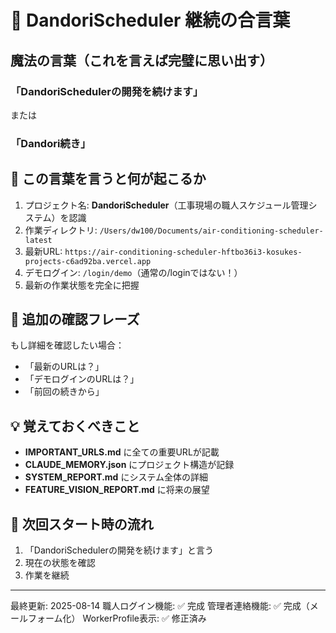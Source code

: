# 🔑 DandoriScheduler 継続の合言葉

## 魔法の言葉（これを言えば完璧に思い出す）

### 「**DandoriSchedulerの開発を続けます**」

または

### 「**Dandori続き**」

## 📝 この言葉を言うと何が起こるか

1. プロジェクト名: **DandoriScheduler**（工事現場の職人スケジュール管理システム）を認識
2. 作業ディレクトリ: `/Users/dw100/Documents/air-conditioning-scheduler-latest`
3. 最新URL: `https://air-conditioning-scheduler-hftbo36i3-kosukes-projects-c6ad92ba.vercel.app`
4. デモログイン: `/login/demo`（通常の/loginではない！）
5. 最新の作業状態を完全に把握

## 🎯 追加の確認フレーズ

もし詳細を確認したい場合：
- 「最新のURLは？」
- 「デモログインのURLは？」
- 「前回の続きから」

## 💡 覚えておくべきこと

- **IMPORTANT_URLS.md** に全ての重要URLが記載
- **CLAUDE_MEMORY.json** にプロジェクト構造が記録
- **SYSTEM_REPORT.md** にシステム全体の詳細
- **FEATURE_VISION_REPORT.md** に将来の展望

## 🚀 次回スタート時の流れ

1. 「DandoriSchedulerの開発を続けます」と言う
2. 現在の状態を確認
3. 作業を継続

---
最終更新: 2025-08-14
職人ログイン機能: ✅ 完成
管理者連絡機能: ✅ 完成（メールフォーム化）
WorkerProfile表示: ✅ 修正済み